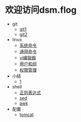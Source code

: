 
# 欢迎访问dsm.flog

- git
	- [git1](https://dsm9966.github.io/notebook/git/1)
	- [git2](https://dsm9966.github.io/notebook/git/2)
- linux
	- [系统命令](https://dsm9966.github.io/notebook/linux/3)
	- [通用命令](https://dsm9966.github.io/notebook/linux/4)
	- [vi编辑器](https://dsm9966.github.io/notebook/linux/5)
	- [用户和组](https://dsm9966.github.io/notebook/linux/6)
	- [权限管理](https://dsm9966.github.io/notebook/linux/7)
- 小结
	- [1](https://dsm9966.github.io/notebook/review/review1)
- shell
	- [正则表达式](https://dsm9966.github.io/notebook/shell/8)
	- [sed](https://dsm9966.github.io/notebook/shell/9)
	- [awk](https://dsm9966.github.io/notebook/shell/10)
- 配置
	- [tomcat](https://dsm9966.github.io/notebook/enviro/tomcat)

